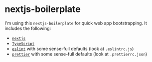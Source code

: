 # nextjs-boilerplate

I'm using this `nextjs-boilerplate` for quick web app bootstrapping. It includes the following:

- [`nextjs`](https://nextjs.org/)
- [`TypeScript`](https://www.typescriptlang.org/)
- [`eslint`](https://eslint.org/) with some sense-full defaults (look at `.eslintrc.js`)
- [`prettier`](https://prettier.io/) with some sense-full defaults (look at `.prettierrc.json`)
